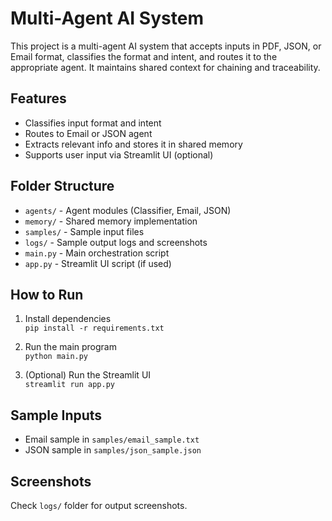 # Multi-Agent AI System

This project is a multi-agent AI system that accepts inputs in PDF, JSON, or Email format, classifies the format and intent, and routes it to the appropriate agent. It maintains shared context for chaining and traceability.

## Features
- Classifies input format and intent
- Routes to Email or JSON agent
- Extracts relevant info and stores it in shared memory
- Supports user input via Streamlit UI (optional)

## Folder Structure
- `agents/` - Agent modules (Classifier, Email, JSON)
- `memory/` - Shared memory implementation
- `samples/` - Sample input files
- `logs/` - Sample output logs and screenshots
- `main.py` - Main orchestration script
- `app.py` - Streamlit UI script (if used)

## How to Run
1. Install dependencies  
   `pip install -r requirements.txt`

2. Run the main program  
   `python main.py`

3. (Optional) Run the Streamlit UI  
   `streamlit run app.py`

## Sample Inputs
- Email sample in `samples/email_sample.txt`
- JSON sample in `samples/json_sample.json`

## Screenshots
Check `logs/` folder for output screenshots.
